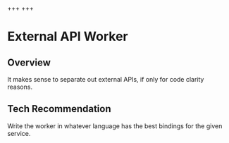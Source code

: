 +++
+++

# External API Worker

## Overview

It makes sense to separate out external APIs, if only for code clarity reasons.

## Tech Recommendation

Write the worker in whatever language has the best bindings for the given service.
